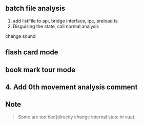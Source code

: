 
## batch file analysis
1. add listFile to api, bridge interface, ipc, preload.ts
2. Disguising the state, call normal analysis

change sound

## flash card mode

## book mark tour mode

## 4. Add 0th movement analysis comment

## Note
> Some are too bad(directly change internal state in vue)